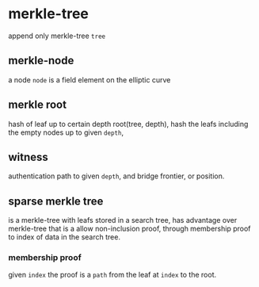 # merkle-tree

append only merkle-tree `tree`

## merkle-node

a node `node` is a field element on the elliptic curve

## merkle root

hash of leaf up to certain depth root(tree, depth), hash the leafs including the empty nodes up to given `depth`,

## witness

authentication path to given `depth`, and bridge frontier, or position.

## sparse merkle tree

is a merkle-tree with leafs stored in a search tree, has advantage over merkle-tree that is a allow non-inclusion proof, through membership proof to index of data in the search tree.

### membership proof

given `index` the proof is a `path` from the leaf at `index` to the root.
